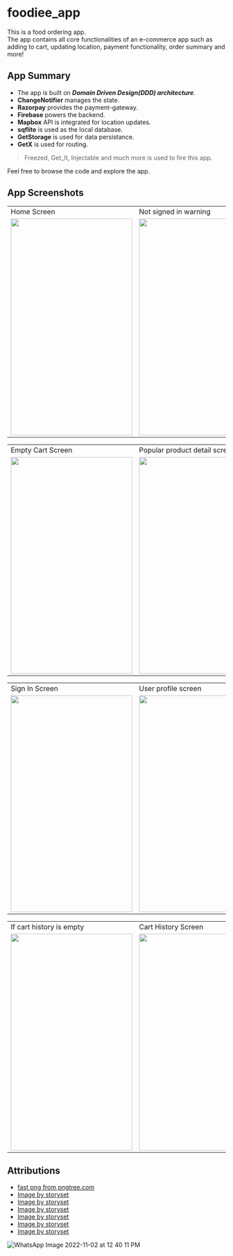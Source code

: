 # foodiee_app

This is a food ordering app.\
The app contains all core functionalities of an e-commerce app such as adding to cart, updating location, payment functionality, order summary and more!

## App Summary

- The app is built on ***Domain Driven Design(DDD) architecture***.
- **ChangeNotifier** manages the state.
- **Razorpay** provides the payment-gateway.
- **Firebase** powers the backend.
- **Mapbox** API is integrated for location updates.
- **sqflite** is used as the local database.
- **GetStorage** is used for data persistance.
- **GetX** is used for routing.
> Freezed, Get_It, Injectable and much more is used to fire this app.

Feel free to browse the code and explore the app.

## App Screenshots

<table>
  <tr>
    <td>Home Screen</td>
     <td>Not signed in warning</td>
     <td>Profile page if user not signed in</td>
  </tr>
  <tr>
    <td><img src="https://user-images.githubusercontent.com/113328135/199424182-723e0bab-50c1-4e9d-82ef-5b461be9f02d.jpeg" width=280 height=500></td>
    <td><img src="https://user-images.githubusercontent.com/113328135/199424385-e0a0761a-1253-4979-a4c2-2f071e77525b.jpeg" width=280 height=500></td>
    <td><img src="https://user-images.githubusercontent.com/113328135/199424625-4fb1757b-11a9-4e6b-916c-2f4b6a6a0bad.jpeg" width=280 height=500></td>
  </tr>
 </table>
 
 <table>
  <tr>
    <td>Empty Cart Screen</td>
     <td>Popular product detail screen</td>
     <td>Recommended product detail screen</td>
  </tr>
  <tr>
    <td><img src="https://user-images.githubusercontent.com/113328135/199425487-0e4e6e54-ad7b-4efa-a2cf-abd9b801367d.jpeg" width=280 height=500></td>
    <td><img src="https://user-images.githubusercontent.com/113328135/199425625-d0670a72-a02c-44bc-84af-70df849613d3.jpeg" width=280 height=500></td>
    <td><img src="https://user-images.githubusercontent.com/113328135/199425671-bde88473-6f90-423b-b55f-7fc6948a5dfa.jpeg" width=280 height=500></td>
  </tr>
 </table>
 
  <table>
  <tr>
    <td>Sign In Screen</td>
     <td>User profile screen</td>
     <td>Cart Screen</td>
  </tr>
  <tr>
    <td><img src="https://user-images.githubusercontent.com/113328135/199426003-e5b2b04a-3d68-495f-8da2-662c4971d7bb.jpeg" width=280 height=500></td>
    <td><img src="https://user-images.githubusercontent.com/113328135/199426177-3f8ccffe-355e-4c76-914e-90a6a8fad8af.jpeg" width=280 height=500></td>
    <td><img src="https://user-images.githubusercontent.com/113328135/199426364-e231b5b5-48d2-42b9-8a38-b9a8079b7556.jpeg" width=280 height=500></td>
  </tr>
 </table>
 
  <table>
  <tr>
    <td>If cart history is empty</td>
     <td>Cart History Screen</td>
     <td>Order Summary Screen</td>
  </tr>
  <tr>
    <td><img src="https://user-images.githubusercontent.com/113328135/199426543-7d9d0cd2-1642-41c8-922f-f383badd7be5.jpeg" width=280 height=500></td>
    <td><img src="https://user-images.githubusercontent.com/113328135/199426911-225ba558-efa6-4428-a3f4-ca70b7b31502.jpeg" width=280 height=500></td>
    <td><img src="https://user-images.githubusercontent.com/113328135/199427335-e1bc1333-0822-4177-896d-f213f8d662b0.jpeg" width=280 height=500></td>
  </tr>
 </table>

## Attributions

- [fast png from pngtree.com](https://pngtree.com/so/fast)
- [Image by storyset](https://www.freepik.com/free-vector/mobile-login-concept-illustration_4957412.htm#query=sign%20in&position=2&from_view=search&track=sph)
- [Image by storyset](https://www.freepik.com/free-vector/add-cart-concept-illustration_7140769.htm#query=empty%20shopping%20cart&position=8&from_view=search)
- [Image by storyset](https://www.freepik.com/free-vector/file-searching-concept-illustration_5464326.htm#query=no%20data&position=4&from_view=search&track=sph)
- [Image by storyset](https://www.freepik.com/free-vector/no-data-concept-illustration_5928294.htm#query=no%20data&position=5&from_view=search&track=sph)
- [Image by storyset](https://www.freepik.com/free-vector/no-data-concept-illustration_5928296.htm#query=no%20data&position=12&from_view=search&track=sph)
- [Image by storyset](https://www.freepik.com/free-vector/current-location-concept-illustration_11641795.htm#query=location&position=33&from_view=search&track=sph)





![WhatsApp Image 2022-11-02 at 12 40 11 PM](https://user-images.githubusercontent.com/113328135/199427335-e1bc1333-0822-4177-896d-f213f8d662b0.jpeg)
